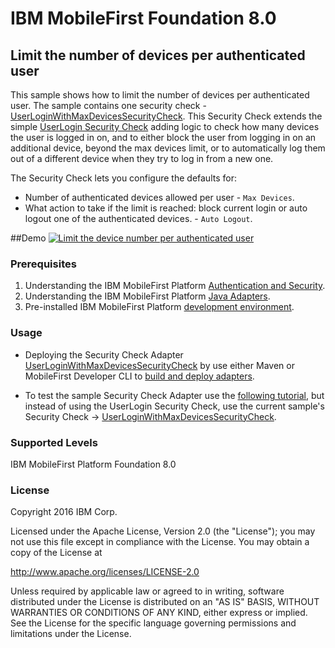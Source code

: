 IBM MobileFirst Foundation 8.0
===
## Limit the number of devices per authenticated user
This sample shows how to limit the number of devices per authenticated user. The sample contains one security check - [UserLoginWithMaxDevicesSecurityCheck](/UserLoginWithMaxDevicesSecurityCheck).
This Security Check extends the simple [UserLogin Security Check](https://mobilefirstplatform.ibmcloud.com/tutorials/en/foundation/8.0/authentication-and-security/user-authentication/security-check/) adding logic to check how many devices the user is logged in on, and to either block the user from logging in on an additional device, beyond the max devices limit, or to automatically log them out of a different device when they try to log in from a new one.

The Security Check lets you configure the defaults for:
- Number of authenticated devices allowed per user - `Max Devices`.
- What action to take if the limit is reached: block current login or auto logout one of the authenticated devices. - `Auto Logout`.

##Demo
[![Limit the device number per authenticated user](https://img.youtube.com/vi/Hh11_AVWTVo/0.jpg)](https://www.youtube.com/watch?v=Hh11_AVWTVo)

### Prerequisites
1. Understanding the IBM MobileFirst Platform [Authentication and Security](https://mobilefirstplatform.ibmcloud.com/tutorials/en/foundation/8.0/authentication-and-security/).
2. Understanding the IBM MobileFirst Platform [Java Adapters](https://mobilefirstplatform.ibmcloud.com/tutorials/en/foundation/8.0/adapters/java-adapters/).
3. Pre-installed IBM MobileFirst Platform [development environment](https://mobilefirstplatform.ibmcloud.com/tutorials/en/foundation/8.0/setting-up-your-development-environment/).

### Usage

* Deploying the Security Check Adapter [UserLoginWithMaxDevicesSecurityCheck](/UserLoginWithMaxDevicesSecurityCheck) by use either Maven or MobileFirst Developer CLI to [build and deploy adapters](https://mobilefirstplatform.ibmcloud.com/tutorials/en/foundation/8.0/adapters/creating-adapters/).

* To test the sample Security Check Adapter use the [following tutorial](https://mobilefirstplatform.ibmcloud.com/tutorials/en/foundation/8.0/authentication-and-security/user-authentication/javascript/#sample-applications), but instead of using the UserLogin Security Check, use the current sample's Security Check ->  [UserLoginWithMaxDevicesSecurityCheck](/UserLoginWithMaxDevicesSecurityCheck).


### Supported Levels
IBM MobileFirst Platform Foundation 8.0

### License
Copyright 2016 IBM Corp.

Licensed under the Apache License, Version 2.0 (the "License");
you may not use this file except in compliance with the License.
You may obtain a copy of the License at

http://www.apache.org/licenses/LICENSE-2.0

Unless required by applicable law or agreed to in writing, software
distributed under the License is distributed on an "AS IS" BASIS,
WITHOUT WARRANTIES OR CONDITIONS OF ANY KIND, either express or implied.
See the License for the specific language governing permissions and
limitations under the License.

